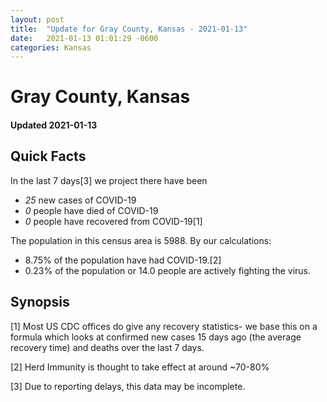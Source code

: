```yaml
---
layout: post
title:  "Update for Gray County, Kansas - 2021-01-13"
date:   2021-01-13 01:01:29 -0600
categories: Kansas
---
```


# Gray County, Kansas
#### Updated 2021-01-13

## Quick Facts

In the last 7 days[3] we project there have been
- *25* new cases of COVID-19
- *0* people have died of COVID-19
- *0* people have recovered from COVID-19[1]

The population in this census area is 5988. By our calculations:
- 8.75% of the population have had COVID-19.[2]
- 0.23% of the population or 14.0 people are actively fighting the virus.

## Synopsis




[1] Most US CDC offices do give any recovery statistics- we base this on a formula which looks at confirmed new cases
15 days ago (the average recovery time) and deaths over the last 7 days.

[2] Herd Immunity is thought to take effect at around ~70-80%

[3] Due to reporting delays, this data may be incomplete.
 
    